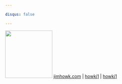 ```yaml
---

disqus: false

---
```


[<img src="../journal/images/avatar.png" width="150">](https://howkj1.github.io/journal/)
  [jimhowk.com](http://www.jimhowk.com)
| [<i class="fa fa-github"  aria-hidden="true"></i>howkj1](https://github.com/howkj1/journal)
| [<i class="fa fa-twitter" aria-hidden="true"></i> howkj1](https://twitter.com/howkj1)
